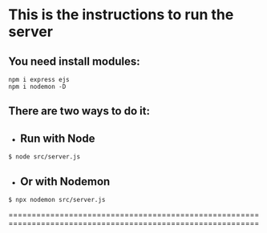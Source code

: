 # This is the instructions to run the server

## You need install modules:
```
npm i express ejs
npm i nodemon -D
```

## There are two ways to do it: 

* ## Run with Node

```
$ node src/server.js
```

* ## Or with Nodemon
```
$ npx nodemon src/server.js
```

============================================================================================================
